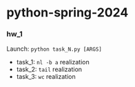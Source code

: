 # python-spring-2024

### hw_1

Launch: `python task_N.py [ARGS]`

- task_1: `nl -b a` realization
- task_2: `tail` realization
- task_3: `wc` realization